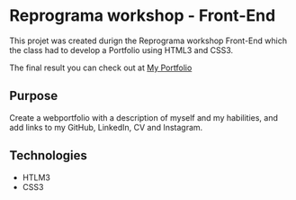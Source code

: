 # Reprograma workshop - Front-End
 This projet was created durign the Reprograma workshop Front-End which the class had to develop a Portfolio using HTML3 and CSS3.

 The final result you can check out at [My Portfolio](https://mariana-caetano-pereira.netlify.app/)

 ## Purpose
 Create a webportfolio with a description of myself and my habilities, and add links to my GitHub, LinkedIn, CV and Instagram.

 ## Technologies 
 - HTLM3
 - CSS3
